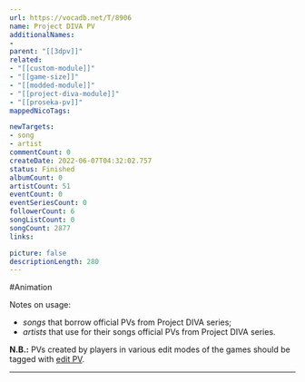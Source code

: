 ```yaml
---
url: https://vocadb.net/T/8906
name: Project DIVA PV
additionalNames: 
- 
parent: "[[3dpv]]"
related:
- "[[custom-module]]"
- "[[game-size]]"
- "[[modded-module]]"
- "[[project-diva-module]]"
- "[[proseka-pv]]"
mappedNicoTags:

newTargets:
- song
- artist
commentCount: 0
createDate: 2022-06-07T04:32:02.757
status: Finished
albumCount: 0
artistCount: 51
eventCount: 0
eventSeriesCount: 0
followerCount: 6
songListCount: 0
songCount: 2877
links: 

picture: false
descriptionLength: 280
---
```


#Animation

Notes on usage:
* _songs_ that borrow official PVs from Project DIVA series;
* _artists_ that use for their songs official PVs from Project DIVA series.

__N.B.:__ PVs created by players in various edit modes of the games should be tagged with [edit PV](https://vocadb.net/T/119).

---


